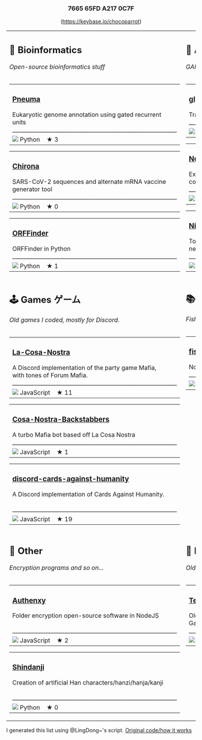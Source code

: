 <div align="center"><h3><strong>7665 65FD A217 0C7F</strong></h3><p style="text-align: center;">(<a href="https://keybase.io/chocoparrot">https://keybase.io/chocoparrot</a>)</p></div><table><tr>
<td valign="top"><h2>🧬 Bioinformatics</h2><i>Open-source bioinformatics stuff</i><br><br><table><tr><td><h3><a href="https://github.com/Chokyotager/Pneuma">Pneuma</a></h3>Eukaryotic genome annotation using gated recurrent <br>units <br>____________________________________________________________</tr><tr><td><img src="https://via.placeholder.com/12/3572A5/000000?text=+"></img>&nbsp;Python&nbsp;&nbsp;&nbsp;&nbsp;★ 3</td></tr></table><table><tr><td><h3><a href="https://github.com/Chokyotager/Chirona">Chirona</a></h3>SARS-CoV-2 sequences and alternate mRNA vaccine <br>generator tool <br>____________________________________________________________</tr><tr><td><img src="https://via.placeholder.com/12/3572A5/000000?text=+"></img>&nbsp;Python&nbsp;&nbsp;&nbsp;&nbsp;★ 0</td></tr></table><table><tr><td><h3><a href="https://github.com/Chokyotager/ORFFinder">ORFFinder</a></h3>ORFFinder in Python <br>____________________________________________________________</tr><tr><td><img src="https://via.placeholder.com/12/3572A5/000000?text=+"></img>&nbsp;Python&nbsp;&nbsp;&nbsp;&nbsp;★ 1</td></tr></table></td><td valign="top"><h2>🧠 Artificial intelligence</h2><i>GANs, that sort of stuff</i><br><br><table><tr><td><h3><a href="https://github.com/Chokyotager/glyph2glyph">glyph2glyph</a></h3>Translate RRPL glyphs into Arial <br>____________________________________________________________</tr><tr><td><img src="https://via.placeholder.com/12/3572A5/000000?text=+"></img>&nbsp;Python&nbsp;&nbsp;&nbsp;&nbsp;★ 0</td></tr></table><table><tr><td><h3><a href="https://github.com/Chokyotager/Neuras">Neuras</a></h3>Experimental high-level neural network library <br>coded entirely in JavaScript <br>____________________________________________________________</tr><tr><td><img src="https://via.placeholder.com/12/f1e05a/000000?text=+"></img>&nbsp;JavaScript&nbsp;&nbsp;&nbsp;&nbsp;★ 0</td></tr></table><table><tr><td><h3><a href="https://github.com/Chokyotager/Nightshade">Nightshade</a></h3>Tox21 compound toxicity predictor using deep recurrent <br>neural nets <br>____________________________________________________________</tr><tr><td><img src="https://via.placeholder.com/12/e34c26/000000?text=+"></img>&nbsp;HTML&nbsp;&nbsp;&nbsp;&nbsp;★ 0</td></tr></table></td></tr><tr><td valign="top"><h2>🕹️ Games ゲーム</h2><i>Old games I coded, mostly for Discord.</i><br><br><table><tr><td><h3><a href="https://github.com/Chokyotager/La-Cosa-Nostra">La-Cosa-Nostra</a></h3>A Discord implementation of the party game Mafia, <br>with tones of Forum Mafia. <br>____________________________________________________________</tr><tr><td><img src="https://via.placeholder.com/12/f1e05a/000000?text=+"></img>&nbsp;JavaScript&nbsp;&nbsp;&nbsp;&nbsp;★ 11</td></tr></table><table><tr><td><h3><a href="https://github.com/Chokyotager/Cosa-Nostra-Backstabbers">Cosa-Nostra-Backstabbers</a></h3>A turbo Mafia bot based off La Cosa Nostra <br>____________________________________________________________</tr><tr><td><img src="https://via.placeholder.com/12/f1e05a/000000?text=+"></img>&nbsp;JavaScript&nbsp;&nbsp;&nbsp;&nbsp;★ 1</td></tr></table><table><tr><td><h3><a href="https://github.com/Chokyotager/discord-cards-against-humanity">discord-cards-against-humanity</a></h3>A Discord implementation of Cards Against Humanity. <br><br>____________________________________________________________</tr><tr><td><img src="https://via.placeholder.com/12/f1e05a/000000?text=+"></img>&nbsp;JavaScript&nbsp;&nbsp;&nbsp;&nbsp;★ 19</td></tr></table></td><td valign="top"><h2>📚 Guides</h2><i>Fish guides, etc.</i><br><br><table><tr><td><h3><a href="https://github.com/Chokyotager/fishboy-hilbert">fishboy-hilbert</a></h3>No-bullshit tips on aquaria <br>____________________________________________________________</tr><tr><td><img src="https://via.placeholder.com/12/000000/000000?text=+"></img>&nbsp;None&nbsp;&nbsp;&nbsp;&nbsp;★ 1</td></tr></table></td></tr><tr><td valign="top"><h2>🤔 Other</h2><i>Encryption programs and so on...</i><br><br><table><tr><td><h3><a href="https://github.com/Chokyotager/Authenxy">Authenxy</a></h3>Folder encryption open-source software in NodeJS <br><br>____________________________________________________________</tr><tr><td><img src="https://via.placeholder.com/12/f1e05a/000000?text=+"></img>&nbsp;JavaScript&nbsp;&nbsp;&nbsp;&nbsp;★ 2</td></tr></table><table><tr><td><h3><a href="https://github.com/Chokyotager/Shindanji">Shindanji</a></h3>Creation of artificial Han characters/hanzi/hanja/kanji <br><br>____________________________________________________________</tr><tr><td><img src="https://via.placeholder.com/12/3572A5/000000?text=+"></img>&nbsp;Python&nbsp;&nbsp;&nbsp;&nbsp;★ 0</td></tr></table></td><td valign="top"><h2>🌱 Minecraft</h2><i>Old Minecraft functions</i><br><br><table><tr><td><h3><a href="https://github.com/Chokyotager/TesseractFour">TesseractFour</a></h3>Old Minecraft function pack, inspired by Sparks' <br>Gamemode 4 <br>____________________________________________________________</tr><tr><td><img src="https://via.placeholder.com/12/E22837/000000?text=+"></img>&nbsp;mcfunction&nbsp;&nbsp;&nbsp;&nbsp;★ 0</td></tr></table></td></tr></table>

I generated this list using @LingDong~'s script. [Original code/how it works](https://github.com/LingDong-/LingDong-/blob/master/generate.py)

